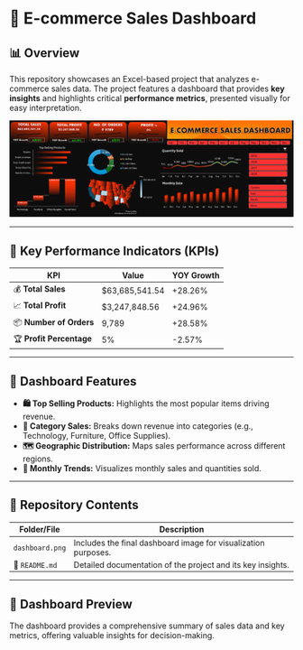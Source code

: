 # 🛒 E-commerce Sales Dashboard

## 📊 Overview
This repository showcases an Excel-based project that analyzes e-commerce sales data. The project features a dashboard that provides **key insights** and highlights critical **performance metrics**, presented visually for easy interpretation.

![image alt](https://github.com/bhumikabharadwaj2205/ecommerce-sales-analysis/blob/main/Final%20dashboard.png?raw=true)

---

## 🚀 Key Performance Indicators (KPIs)

| **KPI**                 | **Value**         | **YOY Growth** |
|--------------------------|-------------------|----------------|
| 💰 **Total Sales**       | $63,685,541.54   | +28.26%        |
| 📈 **Total Profit**      | $3,247,848.56    | +24.96%        |
| 📦 **Number of Orders**  | 9,789            | +28.58%        |
| 🏆 **Profit Percentage** | 5%               | -2.57%         |

---

## 🌟 Dashboard Features

- **🛍️ Top Selling Products:** Highlights the most popular items driving revenue.
- **📂 Category Sales:** Breaks down revenue into categories (e.g., Technology, Furniture, Office Supplies).
- **🗺️ Geographic Distribution:** Maps sales performance across different regions.
- **📅 Monthly Trends:** Visualizes monthly sales and quantities sold.

---

## 📁 Repository Contents

| **Folder/File** | **Description**                                           |
|------------------|-----------------------------------------------------------|
| `dashboard.png`  | Includes the final dashboard image for visualization purposes. |
| 📝 `README.md`    | Detailed documentation of the project and its key insights. |

---

## 📸 Dashboard Preview
The dashboard provides a comprehensive summary of sales data and key metrics, offering valuable insights for decision-making.
